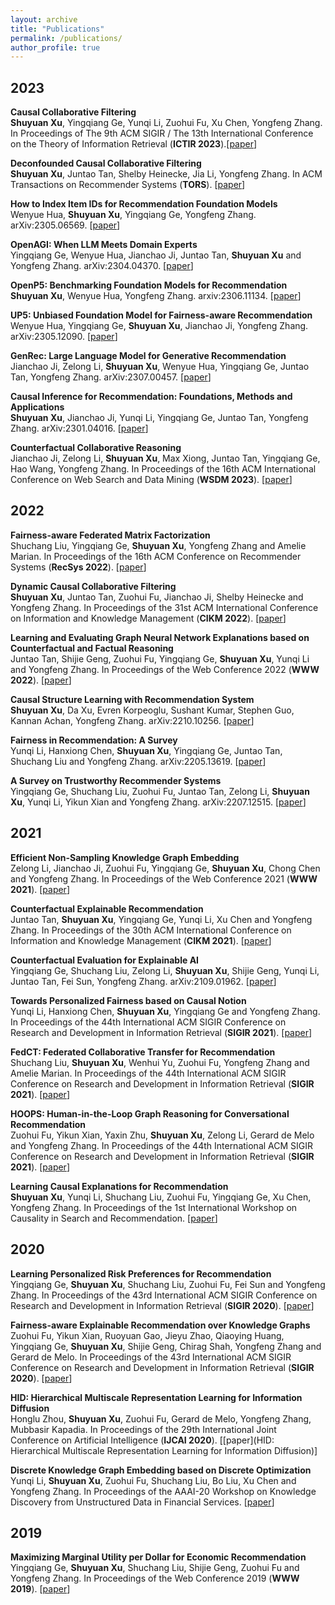 ```yaml
---
layout: archive
title: "Publications"
permalink: /publications/
author_profile: true
---
```


2023
---
__Causal Collaborative Filtering__  
__Shuyuan Xu__, Yingqiang Ge, Yunqi Li, Zuohui Fu, Xu Chen, Yongfeng Zhang. In Proceedings of The 9th ACM SIGIR / The 13th International Conference on the Theory of Information Retrieval (__ICTIR 2023__).[[paper]()] 

__Deconfounded Causal Collaborative Filtering__  
__Shuyuan Xu__, Juntao Tan, Shelby Heinecke, Jia Li, Yongfeng Zhang. In ACM Transactions on Recommender Systems (__TORS__). [[paper]()]

__How to Index Item IDs for Recommendation Foundation Models__  
Wenyue Hua, __Shuyuan Xu__, Yingqiang Ge, Yongfeng Zhang. arXiv:2305.06569. [[paper](https://arxiv.org/abs/2305.06569v2)]

__OpenAGI: When LLM Meets Domain Experts__  
Yingqiang Ge, Wenyue Hua, Jianchao Ji, Juntao Tan, __Shuyuan Xu__ and Yongfeng Zhang. arXiv:2304.04370. [[paper](https://arxiv.org/abs/2304.04370)]

__OpenP5: Benchmarking Foundation Models for Recommendation__  
__Shuyuan Xu__, Wenyue Hua, Yongfeng Zhang. arxiv:2306.11134. [[paper](https://arxiv.org/abs/2306.11134)]

__UP5: Unbiased Foundation Model for Fairness-aware Recommendation__  
Wenyue Hua, Yingqiang Ge, __Shuyuan Xu__, Jianchao Ji, Yongfeng Zhang. arXiv:2305.12090. [[paper](https://arxiv.org/abs/2305.12090)]

__GenRec: Large Language Model for Generative Recommendation__  
Jianchao Ji, Zelong Li, __Shuyuan Xu__, Wenyue Hua, Yingqiang Ge, Juntao Tan, Yongfeng Zhang. arXiv:2307.00457. [[paper](https://arxiv.org/abs/2307.00457)]

__Causal Inference for Recommendation: Foundations, Methods and Applications__  
__Shuyuan Xu__, Jianchao Ji, Yunqi Li, Yingqiang Ge, Juntao Tan, Yongfeng Zhang. arXiv:2301.04016. [[paper](https://arxiv.org/abs/2301.04016)]

__Counterfactual Collaborative Reasoning__  
Jianchao Ji, Zelong Li, __Shuyuan Xu__, Max Xiong, Juntao Tan, Yingqiang Ge, Hao Wang, Yongfeng Zhang. In Proceedings of the 16th ACM International Conference on Web Search and Data Mining (__WSDM 2023__). [[paper](https://dl.acm.org/doi/abs/10.1145/3539597.3570464)]


2022
---
__Fairness-aware Federated Matrix Factorization__  
Shuchang Liu, Yingqiang Ge, __Shuyuan Xu__, Yongfeng Zhang and Amelie Marian. In Proceedings of the 16th ACM Conference on Recommender Systems (__RecSys 2022__). [[paper](https://dl.acm.org/doi/abs/10.1145/3523227.3546771)] 

__Dynamic Causal Collaborative Filtering__  
__Shuyuan Xu__, Juntao Tan, Zuohui Fu, Jianchao Ji, Shelby Heinecke and Yongfeng Zhang. In Proceedings of the 31st ACM International Conference on Information and Knowledge Management (__CIKM 2022__). [[paper](https://dl.acm.org/doi/abs/10.1145/3511808.3557300)]

__Learning and Evaluating Graph Neural Network Explanations based on Counterfactual and Factual Reasoning__  
Juntao Tan, Shijie Geng, Zuohui Fu, Yingqiang Ge, __Shuyuan Xu__, Yunqi Li and Yongfeng Zhang. In Proceedings of the Web Conference 2022 (__WWW 2022__). [[paper](https://dl.acm.org/doi/abs/10.1145/3485447.3511948)]

__Causal Structure Learning with Recommendation System__  
__Shuyuan Xu__, Da Xu, Evren Korpeoglu, Sushant Kumar, Stephen Guo, Kannan Achan, Yongfeng Zhang. arXiv:2210.10256. [[paper](https://arxiv.org/abs/2210.10256)] 

__Fairness in Recommendation: A Survey__  
Yunqi Li, Hanxiong Chen, __Shuyuan Xu__, Yingqiang Ge, Juntao Tan, Shuchang Liu and Yongfeng Zhang. arXiv:2205.13619. [[paper](https://arxiv.org/abs/2205.13619)] 

__A Survey on Trustworthy Recommender Systems__  
Yingqiang Ge, Shuchang Liu, Zuohui Fu, Juntao Tan, Zelong Li, __Shuyuan Xu__, Yunqi Li, Yikun Xian and Yongfeng Zhang. arXiv:2207.12515. [[paper](https://arxiv.org/abs/2207.12515)] 

2021
---
__Efficient Non-Sampling Knowledge Graph Embedding__  
Zelong Li, Jianchao Ji, Zuohui Fu, Yingqiang Ge, __Shuyuan Xu__, Chong Chen and Yongfeng Zhang. In Proceedings of the Web Conference 2021 (__WWW 2021__). [[paper](https://dl.acm.org/doi/abs/10.1145/3442381.3449859)]

__Counterfactual Explainable Recommendation__  
Juntao Tan, __Shuyuan Xu__, Yingqiang Ge, Yunqi Li, Xu Chen and Yongfeng Zhang. In Proceedings of the 30th ACM International Conference on Information and Knowledge Management (__CIKM 2021__). [[paper](https://dl.acm.org/doi/abs/10.1145/3459637.3482420)]

__Counterfactual Evaluation for Explainable AI__  
Yingqiang Ge, Shuchang Liu, Zelong Li, __Shuyuan Xu__, Shijie Geng, Yunqi Li, Juntao Tan, Fei Sun, Yongfeng Zhang. arXiv:2109.01962. [[paper](https://arxiv.org/abs/2109.01962)]

__Towards Personalized Fairness based on Causal Notion__  
Yunqi Li, Hanxiong Chen, __Shuyuan Xu__, Yingqiang Ge and Yongfeng Zhang. In Proceedings of the 44th International ACM SIGIR Conference on Research and Development in Information Retrieval (__SIGIR 2021__). [[paper](https://dl.acm.org/doi/abs/10.1145/3404835.3462966)]

__FedCT: Federated Collaborative Transfer for Recommendation__  
Shuchang Liu, __Shuyuan Xu__, Wenhui Yu, Zuohui Fu, Yongfeng Zhang and Amelie Marian. In Proceedings of the 44th International ACM SIGIR Conference on Research and Development in Information Retrieval (__SIGIR 2021__). [[paper](https://dl.acm.org/doi/abs/10.1145/3404835.3462825)]

__HOOPS: Human-in-the-Loop Graph Reasoning for Conversational Recommendation__  
Zuohui Fu, Yikun Xian, Yaxin Zhu, __Shuyuan Xu__, Zelong Li, Gerard de Melo and Yongfeng Zhang. In Proceedings of the 44th International ACM SIGIR Conference on Research and Development in Information Retrieval (__SIGIR 2021__). [[paper](https://dl.acm.org/doi/abs/10.1145/3404835.3463247)]

__Learning Causal Explanations for Recommendation__  
__Shuyuan Xu__, Yunqi Li, Shuchang Liu, Zuohui Fu, Yingqiang Ge, Xu Chen, Yongfeng Zhang. In Proceedings of the 1st International Workshop on Causality in Search and Recommendation. [[paper](https://ceur-ws.org/Vol-2911/paper3.pdf)]

2020
---
__Learning Personalized Risk Preferences for Recommendation__  
Yingqiang Ge, __Shuyuan Xu__, Shuchang Liu, Zuohui Fu, Fei Sun and Yongfeng Zhang. In Proceedings of the 43rd International ACM SIGIR Conference on Research and Development in Information Retrieval (__SIGIR 2020__). [[paper](https://dl.acm.org/doi/abs/10.1145/3397271.3401056)]

__Fairness-aware Explainable Recommendation over Knowledge Graphs__  
Zuohui Fu, Yikun Xian, Ruoyuan Gao, Jieyu Zhao, Qiaoying Huang, Yingqiang Ge, __Shuyuan Xu__, Shijie Geng, Chirag Shah, Yongfeng Zhang and Gerard de Melo. In Proceedings of the 43rd International ACM SIGIR Conference on Research and Development in Information Retrieval (__SIGIR 2020__). [[paper](https://dl.acm.org/doi/abs/10.1145/3397271.3401051)]

__HID: Hierarchical Multiscale Representation Learning for Information Diffusion__  
Honglu Zhou, __Shuyuan Xu__, Zuohui Fu, Gerard de Melo, Yongfeng Zhang, Mubbasir Kapadia. In Proceedings of the 29th International Joint Conference on Artificial Intelligence (__IJCAI 2020__). [[paper](HID: Hierarchical Multiscale Representation Learning for Information Diffusion)]

__Discrete Knowledge Graph Embedding based on Discrete Optimization__  
Yunqi Li, __Shuyuan Xu__, Zuohui Fu, Shuchang Liu, Bo Liu, Xu Chen and Yongfeng Zhang. In Proceedings of the AAAI-20 Workshop on Knowledge Discovery from Unstructured Data in Financial Services. [[paper](https://arxiv.org/abs/2101.04817)]

2019
---
__Maximizing Marginal Utility per Dollar for Economic Recommendation__  
Yingqiang Ge, __Shuyuan Xu__, Shuchang Liu, Shijie Geng, Zuohui Fu and Yongfeng Zhang. In Proceedings of the Web Conference 2019 (__WWW 2019__). [[paper](https://dl.acm.org/doi/abs/10.1145/3308558.3313725)]

